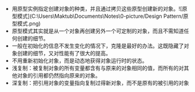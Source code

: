 * 用原型实例指定创建对象的种类，并且通过拷贝这些原型创建新的对象。![原型模式](C:\Users\Maktub\Documents\Notes\0-picture/Design Pattern/原型模式.png)
* 原型模式其实就是从一个对象再创建另外一个可定制的对象，而且不需知道任何创建的细节。
* 一般在初始化的信息不发生变化的情况下，克隆是最好的办法。这既隐藏了对象创建的细节，又对性能有了很大的提高。
* 不用重新初始化对象，而是动态地获得对象运行时的状态。
* 浅复制：被复制对象的所有变量都含有与原来的对象相同的值，而所有的对其他对象的引用都仍然指向原来的对象。
* 深复制：把引用对象的变量指向复制过得新对象，而不是原有的被引用的对象

